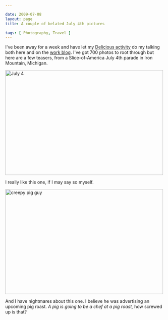 ```yaml
--- 

date: 2009-07-08
layout: page
title: A couple of belated July 4th pictures

tags: [ Photography, Travel ]
---
```

I've been away for a week and have let my <a href="http://delicious.com/stratepedia">Delicious activity</a> do my talking both here and on the <a href="http://hello.stratepedia.org/">work blog</a>. I've got 700 photos to root through but here are a few teasers, from a Slice-of-America July 4th parade in Iron Mountain, Michigan.

<a href="http://www.flickr.com/photos/rockchalk/3703442566/" title="July 4 by ruralocity, on Flickr"><img src="https://farm3.static.flickr.com/2587/3703442566_1746135cd5.jpg" width="500" height="333" alt="July 4" /></a>

I really like this one, if I may say so myself.

<a href="http://www.flickr.com/photos/rockchalk/3703443536/" title="creepy pig guy by ruralocity, on Flickr"><img src="https://farm3.static.flickr.com/2481/3703443536_546b293815.jpg" width="500" height="333" alt="creepy pig guy" /></a>

And I have nightmares about this one. I believe he was advertising an upcoming pig roast. <em>A pig is going to be a chef at a pig roast,</em> how screwed up is that?
